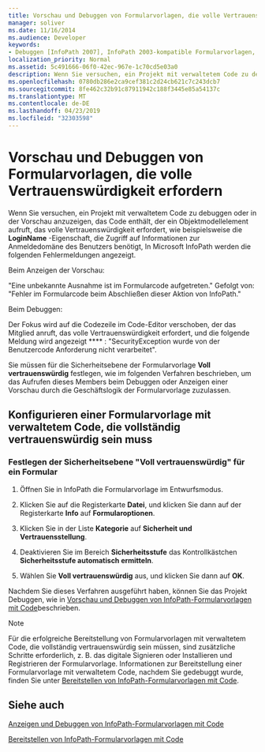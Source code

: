 ```yaml
---
title: Vorschau und Debuggen von Formularvorlagen, die volle Vertrauenswürdigkeit erfordern
manager: soliver
ms.date: 11/16/2014
ms.audience: Developer
keywords:
- Debuggen [InfoPath 2007], InfoPath 2003-kompatible Formularvorlagen, Vorschau der InfoPath 2003-kompatiblen Formularvorlagen, Formularvorlagen [InfoPath 2007], Vorschau auf 2003-kompatible Formularvorlagen [InfoPath 2007], Debuggen von 2003-kompatibel, Debuggen InfoPath 2003-kompatible Formularvorlagen
localization_priority: Normal
ms.assetid: 5c491666-06f0-42ec-967e-1c70cd5e03a0
description: Wenn Sie versuchen, ein Projekt mit verwaltetem Code zu debuggen oder in der Vorschau anzuzeigen, das Code enthält, der ein Objektmodellelement aufruft, das volle Vertrauenswürdigkeit erfordert, wie beispielsweise die LoginName-Eigenschaft, die Zugriff auf Informationen zur Anmeldedomäne des Benutzers benötigt, Microsoft In InfoPath werden die folgenden Fehlermeldungen angezeigt.
ms.openlocfilehash: 0780db286e2ca9cef381c2d24cb621c7c243dcb7
ms.sourcegitcommit: 8fe462c32b91c87911942c188f3445e85a54137c
ms.translationtype: MT
ms.contentlocale: de-DE
ms.lasthandoff: 04/23/2019
ms.locfileid: "32303598"
---
```

# <a name="preview-and-debug-form-templates-that-require-full-trust"></a>Vorschau und Debuggen von Formularvorlagen, die volle Vertrauenswürdigkeit erfordern

Wenn Sie versuchen, ein Projekt mit verwaltetem Code zu debuggen oder in der Vorschau anzuzeigen, das Code enthält, der ein Objektmodellelement aufruft, das volle Vertrauenswürdigkeit erfordert, wie beispielsweise die **LoginName** -Eigenschaft, die Zugriff auf Informationen zur Anmeldedomäne des Benutzers benötigt, In Microsoft InfoPath werden die folgenden Fehlermeldungen angezeigt. 
  
Beim Anzeigen der Vorschau:
  
"Eine unbekannte Ausnahme ist im Formularcode aufgetreten." Gefolgt von: "Fehler im Formularcode beim Abschließen dieser Aktion von InfoPath."
  
Beim Debuggen:
  
Der Fokus wird auf die Codezeile im Code-Editor verschoben, der das Mitglied anruft, das volle Vertrauenswürdigkeit erfordert, und die folgende Meldung wird angezeigt **** : "SecurityException wurde von der Benutzercode Anforderung nicht verarbeitet". 
  
Sie müssen für die Sicherheitsebene der Formularvorlage **Voll vertrauenswürdig** festlegen, wie im folgenden Verfahren beschrieben, um das Aufrufen dieses Members beim Debuggen oder Anzeigen einer Vorschau durch die Geschäftslogik der Formularvorlage zuzulassen. 
  
## <a name="configuring-a-managed-code-form-template-that-requires-full-trust"></a>Konfigurieren einer Formularvorlage mit verwaltetem Code, die vollständig vertrauenswürdig sein muss

### <a name="set-your-forms-security-level-to-full-trust"></a>Festlegen der Sicherheitsebene "Voll vertrauenswürdig" für ein Formular

1. Öffnen Sie in InfoPath die Formularvorlage im Entwurfsmodus.
    
2. Klicken Sie auf die Registerkarte **Datei**, und klicken Sie dann auf der Registerkarte **Info** auf **Formularoptionen**. 
    
3. Klicken Sie in der Liste **Kategorie** auf **Sicherheit und Vertrauensstellung**.
    
4. Deaktivieren Sie im Bereich **Sicherheitsstufe** das Kontrollkästchen **Sicherheitsstufe automatisch ermitteln**.
    
5. Wählen Sie **Voll vertrauenswürdig** aus, und klicken Sie dann auf **OK**.
    
Nachdem Sie dieses Verfahren ausgeführt haben, können Sie das Projekt Debuggen, wie in [Vorschau und Debuggen von InfoPath-Formularvorlagen mit Code](how-to-preview-and-debug-infopath-form-templates-with-code.md)beschrieben.
  
> [!NOTE]
> Für die erfolgreiche Bereitstellung von Formularvorlagen mit verwaltetem Code, die vollständig vertrauenswürdig sein müssen, sind zusätzliche Schritte erforderlich, z. B. das digitale Signieren oder Installieren und Registrieren der Formularvorlage. Informationen zur Bereitstellung einer Formularvorlage mit verwaltetem Code, nachdem Sie gedebuggt wurde, finden Sie unter [Bereitstellen von InfoPath-Formularvorlagen mit Code](how-to-deploy-infopath-form-templates-with-code.md). 
  
## <a name="see-also"></a>Siehe auch



[Anzeigen und Debuggen von InfoPath-Formularvorlagen mit Code](how-to-preview-and-debug-infopath-form-templates-with-code.md)
  
[Bereitstellen von InfoPath-Formularvorlagen mit Code](how-to-deploy-infopath-form-templates-with-code.md)

